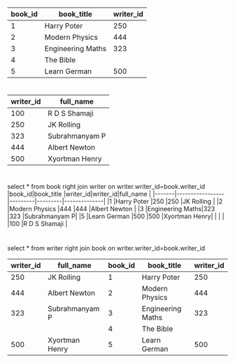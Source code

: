 
#
|book_id|book_title       |writer_id|
|-------|-----------------|---------|
|1      |Harry Poter      |250      |
|2      |Modern Physics   |444      |
|3      |Engineering Maths|323      |
|4      |The Bible        |         |
|5      |Learn German     |500      |

#
|writer_id|full_name     |
|---------|--------------|
|100      |R D S Shamaji |
|250      |JK Rolling    |
|323      |Subrahmanyam P|
|444      |Albert Newton |
|500      |Xyortman Henry|

#
select * from  book  right  join  writer  on writer.writer_id=book.writer_id
|book_id|book_title       |writer_id|writer_id|full_name     |
|-------|-----------------|---------|---------|--------------|
|1      |Harry Poter      |250      |250      |JK Rolling    |
|2      |Modern Physics   |444      |444      |Albert Newton |
|3      |Engineering Maths|323      |323      |Subrahmanyam P|
|5      |Learn German     |500      |500      |Xyortman Henry|
|       |                 |         |100      |R D S Shamaji |


#
select * from  writer   right  join  book  on writer.writer_id=book.writer_id

|writer_id|full_name     |book_id|book_title       |writer_id|
|---------|--------------|-------|-----------------|---------|
|250      |JK Rolling    |1      |Harry Poter      |250      |
|444      |Albert Newton |2      |Modern Physics   |444      |
|323      |Subrahmanyam P|3      |Engineering Maths|323      |
|         |              |4      |The Bible        |         |
|500      |Xyortman Henry|5      |Learn German     |500      |
